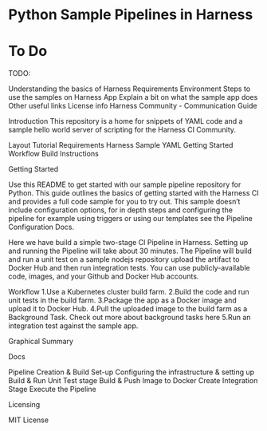 # Python Sample Pipelines in Harness

# To Do

TODO:

 Understanding the basics of Harness 
 Requirements
 Environment
 Steps to use the samples on Harness App
 Explain a bit on what the sample app does
 Other useful links
 License info
 Harness Community - Communication Guide

Introduction
This repository is a home for snippets of YAML code and a sample hello world server of scripting for the Harness CI Community.

Layout
Tutorial
Requirements
Harness Sample YAML
Getting Started
Workflow
Build Instructions

Getting Started

Use this README to get started with our sample pipeline repository for Python. This guide outlines the basics of getting started with the Harness CI and provides a full code sample for you to try out. This sample doesn’t include configuration options, for in depth steps and configuring the pipeline for example using triggers or using our templates see the Pipeline Configuration Docs.

Here we have build a simple two-stage CI Pipeline in Harness. Setting up and running the Pipeline will take about 30 minutes. The Pipeline will build and run a unit test on a sample nodejs repository upload the artifact to Docker Hub and then run integration tests. You can use publicly-available code, images, and your Github and Docker Hub accounts.

Workflow
1.Use a Kubernetes cluster build farm.
2.Build the code and run unit tests in the build farm.
3.Package the app as a Docker image and upload it to Docker Hub.
4.Pull the uploaded image to the build farm as a Background Task. Check out more about background tasks here
5.Run an integration test against the sample app.

Graphical Summary 

Docs

Pipeline Creation & Build Set-up
Configuring the infrastructure & setting up Build & Run Unit Test stage
Build & Push Image to Docker
Create Integration Stage
Execute the Pipeline

Licensing

MIT License
